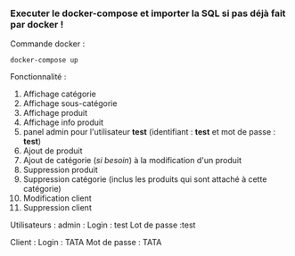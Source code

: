 ### Executer le docker-compose et importer la SQL si pas déjà fait par docker !

Commande docker : 

    docker-compose up

Fonctionnalité :

 1. Affichage catégorie
 2. Affichage sous-catégorie
 3. Affichage produit
 4. Affichage info produit
 5. panel admin pour l'utilisateur **test** (identifiant : **test** et mot de passe : **test**)
 6. Ajout de produit
 7. Ajout de catégorie (*si besoin*) à la modification d'un produit
 8. Suppression produit
 9. Suppression catégorie (inclus les produits qui sont attaché à cette catégorie)
 10. Modification client
 11. Suppression client

Utilisateurs : 
admin : 
Login : test 
Lot de passe :test

Client :
Login : TATA
Mot de passe : TATA
